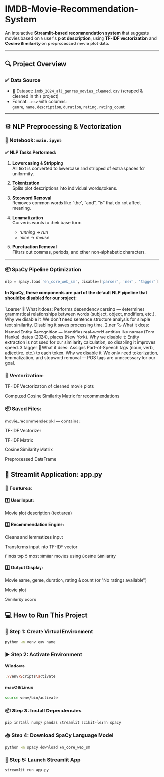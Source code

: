 # IMDB-Movie-Recommendation-System

An interactive **Streamlit-based recommendation system** that suggests movies based on a user's **plot description**, using **TF-IDF vectorization** and **Cosine Similarity** on preprocessed movie plot data.

---

## 🔍 Project Overview

### ✅ Data Source:
- 📄 Dataset: `imdb_2024_all_genres_movies_cleaned.csv` (scraped & cleaned in this project)
- Format: `.csv` with columns:  
  `genre`, `name`, `description`, `duration`, `rating`, `rating_count`

---

## ⚙️ NLP Preprocessing & Vectorization

### 📓 Notebook: `main.ipynb`

#### ✅ NLP Tasks Performed:
1. **Lowercasing & Stripping**  
   All text is converted to lowercase and stripped of extra spaces for uniformity.

2. **Tokenization**  
   Splits plot descriptions into individual words/tokens.

3. **Stopword Removal**  
   Removes common words like “the”, “and”, “is” that do not affect meaning.

4. **Lemmatization**  
   Converts words to their base form:  
   - *running* → *run*  
   - *mice* → *mouse*

5. **Punctuation Removal**  
   Filters out commas, periods, and other non-alphabetic characters.

---

### 📦 SpaCy Pipeline Optimization

```python
nlp = spacy.load('en_core_web_sm', disable=['parser', 'ner', 'tagger'])
```

#### In SpaCy, these components are part of the default NLP pipeline that should be disabled for our project:
1.parser 🧩
What it does: Performs dependency parsing — determines grammatical relationships between words (subject, object, modifiers, etc.).
Why we disable it: We don't need sentence structure analysis for simple text similarity. Disabling it saves processing time.
2.ner 🏷️
What it does: Named Entity Recognition — identifies real-world entities like names (Tom Hanks), dates (2024), places (New York).
Why we disable it: Entity extraction is not used for our similarity calculation, so disabling it improves speed.
3.tagger 📝
What it does: Assigns Part-of-Speech tags (noun, verb, adjective, etc.) to each token.
Why we disable it: We only need tokenization, lemmatization, and stopword removal — POS tags are unnecessary for our goal.

### 🔄 Vectorization:
TF-IDF Vectorization of cleaned movie plots

Computed Cosine Similarity Matrix for recommendations

### 📦 Saved Files:
movie_recommender.pkl — contains:

TF-IDF Vectorizer

TF-IDF Matrix

Cosine Similarity Matrix

Preprocessed DataFrame

## 🚀 Streamlit Application: app.py
### 🔧 Features:
#### 1️⃣ User Input:
Movie plot description (text area)

#### 2️⃣ Recommendation Engine:
Cleans and lemmatizes input

Transforms input into TF-IDF vector

Finds top 5 most similar movies using Cosine Similarity

#### 3️⃣ Output Display:
Movie name, genre, duration, rating & count (or "No ratings available")

Movie plot

Similarity score

## 💻 How to Run This Project
### 🧪 Step 1: Create Virtual Environment
```bash
python -m venv env_name
```
### ▶️ Step 2: Activate Environment
#### Windows
```bash
.\venv\Scripts\activate
```
#### macOS/Linux
```bash
source venv/bin/activate
```
### 📦 Step 3: Install Dependencies
```bash
pip install numpy pandas streamlit scikit-learn spacy
```
### 📥 Step 4: Download SpaCy Language Model
```bash
python -m spacy download en_core_web_sm
```
### 🚀 Step 5: Launch Streamlit App
```bash
streamlit run app.py
```

